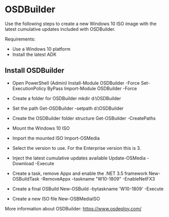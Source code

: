 # OSDBuilder

Use the following steps to create a new Windows 10 ISO image with the latest cumulative updates included with OSDBuilder.

Requirements:
- Use a Windows 10 platform
- Install the latest ADK

## Install OSDBuilder
- Open PowerShell (Admin)
    Install-Module OSDBuilder -Force
    Set-ExecutionPolicy ByPass
    Import-Module OSDBuilder -Force
- Create a folder for OSDBuilder
    mkdir d:\OSDBuilder
- Set the path
    Get-OSDBuilder -setpath d:\OSDBuilder
- Create the OSDBuilder folder structure
    Get-OSBuilder -CreatePaths

- Mount the Windows 10 ISO
- Import the mounted ISO
    Import-OSMedia
- Select the version to use. For the Enterprise version this is 3. 
- Inject the latest cumulative updates available
    Update-OSMedia -Download -Execute
- Create a task, remove Appx and enable the .NET 3.5 framework
    New-OSBuildTask -RemoveAppx -taskname "W10-1809" -EnableNetFX3
- Create a final OSBuild 
    New-OSBuild -bytaskname 'W10-1809' -Execute
- Create a new ISO file
    New-OSBMediaISO

More information about OSDBuilder: https://www.osdeploy.com/

